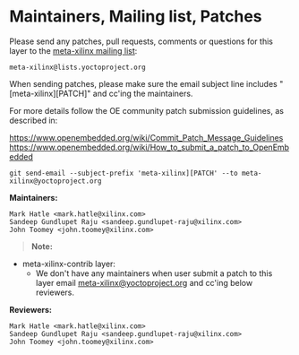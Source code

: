 # Maintainers, Mailing list, Patches

Please send any patches, pull requests, comments or questions for this layer to
the [meta-xilinx mailing list](https://lists.yoctoproject.org/g/meta-xilinx):

	meta-xilinx@lists.yoctoproject.org

When sending patches, please make sure the email subject line includes
"[meta-xilinx][PATCH]" and cc'ing the maintainers.

For more details follow the OE community patch submission guidelines, as described in:

https://www.openembedded.org/wiki/Commit_Patch_Message_Guidelines
https://www.openembedded.org/wiki/How_to_submit_a_patch_to_OpenEmbedded

`git send-email --subject-prefix 'meta-xilinx][PATCH' --to meta-xilinx@yoctoproject.org`

**Maintainers:**

	Mark Hatle <mark.hatle@xilinx.com>
	Sandeep Gundlupet Raju <sandeep.gundlupet-raju@xilinx.com>
	John Toomey <john.toomey@xilinx.com>

> **Note:**

* meta-xilinx-contrib layer:
  * We don't have any maintainers when user submit a patch to this layer
    email meta-xilinx@yoctoproject.org and cc'ing below reviewers.

**Reviewers:**

	Mark Hatle <mark.hatle@xilinx.com>
	Sandeep Gundlupet Raju <sandeep.gundlupet-raju@xilinx.com>
	John Toomey <john.toomey@xilinx.com>
